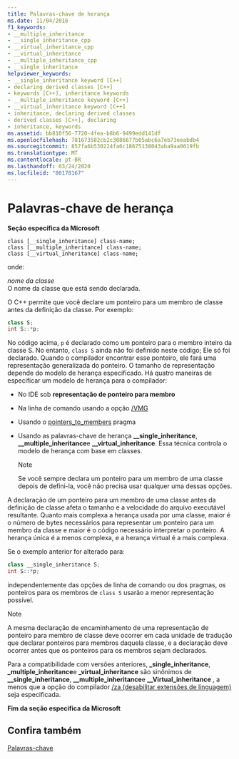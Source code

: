 ```yaml
---
title: Palavras-chave de herança
ms.date: 11/04/2016
f1_keywords:
- __multiple_inheritance
- __single_inheritance_cpp
- __virtual_inheritance_cpp
- __virtual_inheritance
- __multiple_inheritance_cpp
- __single_inheritance
helpviewer_keywords:
- __single_inheritance keyword [C++]
- declaring derived classes [C++]
- keywords [C++], inheritance keywords
- __multiple_inheritance keyword [C++]
- __virtual_inheritance keyword [C++]
- inheritance, declaring derived classes
- derived classes [C++], declaring
- inheritance, keywords
ms.assetid: bb810f56-7720-4fea-b8b6-9499edd141df
ms.openlocfilehash: 781673582cb2c3086677b05abc6a7eb73eeabdb4
ms.sourcegitcommit: 857fa6b530224fa6c18675138043aba9aa0619fb
ms.translationtype: MT
ms.contentlocale: pt-BR
ms.lasthandoff: 03/24/2020
ms.locfileid: "80178167"
---
```

# <a name="inheritance-keywords"></a>Palavras-chave de herança

**Seção específica da Microsoft**

```
class [__single_inheritance] class-name;
class [__multiple_inheritance] class-name;
class [__virtual_inheritance] class-name;
```

onde:

*nome da classe*<br/>
O nome da classe que está sendo declarada.

O C++ permite que você declare um ponteiro para um membro de classe antes da definição da classe. Por exemplo:

```cpp
class S;
int S::*p;
```

No código acima, `p` é declarado como um ponteiro para o membro inteiro da classe S. No entanto, `class S` ainda não foi definido neste código; Ele só foi declarado. Quando o compilador encontrar esse ponteiro, ele fará uma representação generalizada do ponteiro. O tamanho de representação depende do modelo de herança especificado. Há quatro maneiras de especificar um modelo de herança para o compilador:

- No IDE sob **representação de ponteiro para membro**

- Na linha de comando usando a opção [/VMG](../build/reference/vmb-vmg-representation-method.md)

- Usando o [pointers_to_members](../preprocessor/pointers-to-members.md) pragma

- Usando as palavras-chave de herança **__single_inheritance**, **__multiple_inheritance**e **__virtual_inheritance**. Essa técnica controla o modelo de herança com base em classes.

    > [!NOTE]
    >  Se você sempre declara um ponteiro para um membro de uma classe depois de defini-la, você não precisa usar qualquer uma dessas opções.

A declaração de um ponteiro para um membro de uma classe antes da definição de classe afeta o tamanho e a velocidade do arquivo executável resultante. Quanto mais complexa a herança usada por uma classe, maior é o número de bytes necessários para representar um ponteiro para um membro da classe e maior é o código necessário interpretar o ponteiro. A herança única é a menos complexa, e a herança virtual é a mais complexa.

Se o exemplo anterior for alterado para:

```cpp
class __single_inheritance S;
int S::*p;
```

independentemente das opções de linha de comando ou dos pragmas, os ponteiros para os membros de `class S` usarão a menor representação possível.

> [!NOTE]
>  A mesma declaração de encaminhamento de uma representação de ponteiro para membro de classe deve ocorrer em cada unidade de tradução que declarar ponteiros para membros daquela classe, e a declaração deve ocorrer antes que os ponteiros para os membros sejam declarados.

Para a compatibilidade com versões anteriores, **_single_inheritance**, **_multiple_inheritance**e **_virtual_inheritance** são sinônimos de **__single_inheritance**, **__multiple_inheritance**e **__Virtual_inheritance** , a menos que a opção do compilador [/za \(desabilitar extensões de linguagem)](../build/reference/za-ze-disable-language-extensions.md) seja especificada.

**Fim da seção específica da Microsoft**

## <a name="see-also"></a>Confira também

[Palavras-chave](../cpp/keywords-cpp.md)
